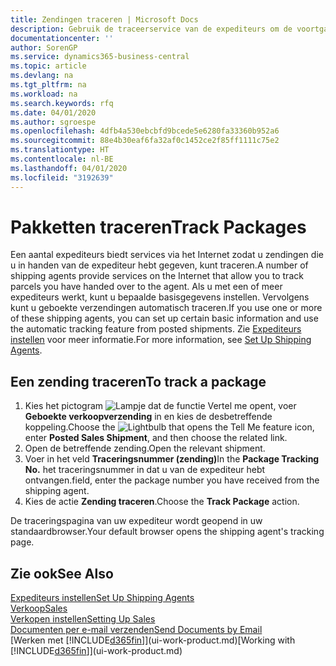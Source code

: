 ```yaml
---
title: Zendingen traceren | Microsoft Docs
description: Gebruik de traceerservice van de expediteurs om de voortgang van een zending te bekijken.
documentationcenter: ''
author: SorenGP
ms.service: dynamics365-business-central
ms.topic: article
ms.devlang: na
ms.tgt_pltfrm: na
ms.workload: na
ms.search.keywords: rfq
ms.date: 04/01/2020
ms.author: sgroespe
ms.openlocfilehash: 4dfb4a530ebcbfd9bcede5e6280fa33360b952a6
ms.sourcegitcommit: 88e4b30eaf6fa32af0c1452ce2f85ff1111c75e2
ms.translationtype: HT
ms.contentlocale: nl-BE
ms.lasthandoff: 04/01/2020
ms.locfileid: "3192639"
---
```

# <a name="track-packages"></a><span data-ttu-id="f8170-103">Pakketten traceren</span><span class="sxs-lookup"><span data-stu-id="f8170-103">Track Packages</span></span>
<span data-ttu-id="f8170-104">Een aantal expediteurs biedt services via het Internet zodat u zendingen die u in handen van de expediteur hebt gegeven, kunt traceren.</span><span class="sxs-lookup"><span data-stu-id="f8170-104">A number of shipping agents provide services on the Internet that allow you to track parcels you have handed over to the agent.</span></span> <span data-ttu-id="f8170-105">Als u met een of meer expediteurs werkt, kunt u bepaalde basisgegevens instellen. Vervolgens kunt u geboekte verzendingen automatisch traceren.</span><span class="sxs-lookup"><span data-stu-id="f8170-105">If you use one or more of these shipping agents, you can set up certain basic information and use the automatic tracking feature from posted shipments.</span></span> <span data-ttu-id="f8170-106">Zie [Expediteurs instellen](sales-how-to-set-up-shipping-agents.md) voor meer informatie.</span><span class="sxs-lookup"><span data-stu-id="f8170-106">For more information, see [Set Up Shipping Agents](sales-how-to-set-up-shipping-agents.md).</span></span>  

## <a name="to-track-a-package"></a><span data-ttu-id="f8170-107">Een zending traceren</span><span class="sxs-lookup"><span data-stu-id="f8170-107">To track a package</span></span>
1. <span data-ttu-id="f8170-108">Kies het pictogram ![Lampje dat de functie Vertel me opent](media/ui-search/search_small.png "Vertel me wat u wilt doen"), voer **Geboekte verkoopverzending** in en kies de desbetreffende koppeling.</span><span class="sxs-lookup"><span data-stu-id="f8170-108">Choose the ![Lightbulb that opens the Tell Me feature](media/ui-search/search_small.png "Tell me what you want to do") icon, enter **Posted Sales Shipment**, and then choose the related link.</span></span>
2. <span data-ttu-id="f8170-109">Open de betreffende zending.</span><span class="sxs-lookup"><span data-stu-id="f8170-109">Open the relevant shipment.</span></span>
3. <span data-ttu-id="f8170-110">Voer in het veld **Traceringsnummer (zending)**</span><span class="sxs-lookup"><span data-stu-id="f8170-110">In the **Package Tracking No.**</span></span> <span data-ttu-id="f8170-111">het traceringsnummer in dat u van de expediteur hebt ontvangen.</span><span class="sxs-lookup"><span data-stu-id="f8170-111">field, enter the package number you have received from the shipping agent.</span></span>
4. <span data-ttu-id="f8170-112">Kies de actie **Zending traceren**.</span><span class="sxs-lookup"><span data-stu-id="f8170-112">Choose the **Track Package** action.</span></span>

<span data-ttu-id="f8170-113">De traceringspagina van uw expediteur wordt geopend in uw standaardbrowser.</span><span class="sxs-lookup"><span data-stu-id="f8170-113">Your default browser opens the shipping agent's tracking page.</span></span>

## <a name="see-also"></a><span data-ttu-id="f8170-114">Zie ook</span><span class="sxs-lookup"><span data-stu-id="f8170-114">See Also</span></span>
[<span data-ttu-id="f8170-115">Expediteurs instellen</span><span class="sxs-lookup"><span data-stu-id="f8170-115">Set Up Shipping Agents</span></span>](sales-how-to-set-up-shipping-agents.md)  
[<span data-ttu-id="f8170-116">Verkoop</span><span class="sxs-lookup"><span data-stu-id="f8170-116">Sales</span></span>](sales-manage-sales.md)  
[<span data-ttu-id="f8170-117">Verkopen instellen</span><span class="sxs-lookup"><span data-stu-id="f8170-117">Setting Up Sales</span></span>](sales-setup-sales.md)  
[<span data-ttu-id="f8170-118">Documenten per e-mail verzenden</span><span class="sxs-lookup"><span data-stu-id="f8170-118">Send Documents by Email</span></span>](ui-how-send-documents-email.md)  
<span data-ttu-id="f8170-119">[Werken met [!INCLUDE[d365fin](includes/d365fin_md.md)]](ui-work-product.md)</span><span class="sxs-lookup"><span data-stu-id="f8170-119">[Working with [!INCLUDE[d365fin](includes/d365fin_md.md)]](ui-work-product.md)</span></span>
